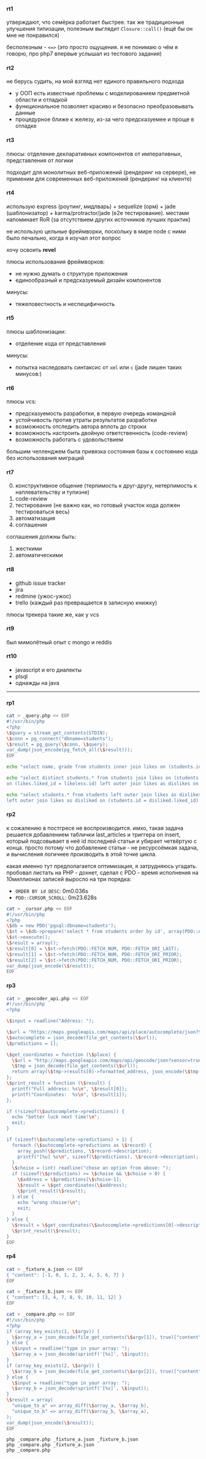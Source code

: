 #### rt1
утверждают, что семёрка работает быстрее.
так же традиционные улучшения типизации, полезным выглядит `Closure::call()` (ещё бы он мне не понравился)

бесполезным - `<=>`
(это просто ощущения. я не понимаю о чём я говорю, про php7 впервые услышал из тестового задания)

#### rt2
не берусь судить, на мой взгляд нет единого правильного подхода

- у ООП есть известные проблемы с моделированием предметной области и отладкой
- функциональное позволяет красиво и безопасно преобразовывать данные
- процедурное ближе к железу, из-за чего предсказуемее и проще в отладке

#### rt3
плюсы: отделение декларативных компонентов от императивных, представления от логики

подходит для монолитных веб-приложений (рендеринг на сервере), не применим для современных веб-приложений (рендеринг на клиенте)

#### rt4
использую express (роутинг, мидлварь) + sequelize (орм) + jade (шаблонизатор) + karma/protractor/jade (e2e тестирование).
местами напоминает RoR (за отсутствием других источников лучших практик)                                                                                              
                                                                                                                                                                      
не использую цельные фреймворки, поскольку в мире node с ними было печально, когда я изучал этот вопрос                                                               
                                                                                                                                                                      
хочу освоить **revel**                                                                                                                                                   
                                                                                                                                                                      
плюсы использования фреймворков:                                                                                                                                      
- не нужно думать о структуре приложения                                                                                                                              
- единообразный и предсказуемый дизайн компонентов

минусы:                                                                                                                                                               
- тяжеловестность и неспецифичность                                                                                                                                   
                                                                                                                                                                      
#### rt5                                                                                                                                                                   
плюсы шаблонизации:                                                                                                                                                   
- отделение кода от представления

минусы:                                                                                                                                                               
- попытка наследовать синтаксис от `xml` или `с` (jade лишен таких минусов:)                                                                                         
                                                                                                                                                                 
#### rt6                                                                                                                                                              
плюсы vсs:                                                                                                                                                       
- предсказуемость разработки, в первую очередь командной                                                                                                         
- устойчивость против утраты результатов разработки                                                                                                              
- возможность отследить автора вплоть до строки                                                                                                                  
- возможность настроить двойную ответственность (code-review)                                                                                                    
- возможность работать с удовольствием                                                                                                                           

большим челленджем была привязка состояния базы к состоянию кода без использования миграций

#### rt7
0. конструктивное общение (терпимость к друг-другу, нетерпимость к наплевательству и тупизне)
1. code-review
2. тестирование (не важно как, но готовый участок кода должен тестироваться весь)
3. автоматизация
4. соглашения

соглашения должны быть:
1. жесткими
2. автоматическими

#### rt8
- github issue tracker
- jira
- redmine (ужос-ужос)
- trello (каждый раз превращается в записную книжку)

плюсы трекера такие же, как у vсs

#### rt9
был мимолётный опыт с mongo и reddis

#### rt10
- javascript и его диалекты
- plsql
- однажды на java

-----

#### rp1
```bash
cat > _query.php << EOF
#!/usr/bin/php
<?php
\$query = stream_get_contents(STDIN);
\$conn = pg_connect("dbname=students");
\$result = pg_query(\$conn, \$query);
var_dump(json_encode(pg_fetch_all(\$result)));
EOF

echo "select name, grade from students inner join likes on (students.id = likes.liked_id) group by name, grade having count(likes.id) > 1;" | php _query.php

echo "select distinct students.* from students join likes on (students.id = likes.like_id) join students as likeless \
on (likes.liked_id = likeless.id) left outer join likes as dislikes on (likeless.id = dislikes.like_id) where dislikes.like_id is null;" | php _query.php

echo "select students.* from students left outer join likes as dislikes on (students.id = dislikes.like_id) \
left outer join likes as disliked on (students.id = disliked.liked_id) where dislikes.id is null and disliked.id is null;" | php _query.php
```

#### rp2
к сожалению в постгресе не воспроизводится.
имхо, такая задача решается добавлением таблички last_articles и триггера on insert, который подсовывает в неё id последней статьи и убирает четвёртую с конца.
просто потому что добавление статьи - не ресурсоёмкая задача, и вычисления логичнее производить в этой точке цикла.

какая именно тут предполагается оптимизация, я затрудняюсь угадать.
пробовал листать на PHP - дохнет, сделал с PDO - время исполнения на 10миллионах записей выросло на три порядка:
 - `ORDER BY id DESC`:    0m0.036s
 - `PDO::CURSOR_SCROLL`: 0m23.628s
```bash
cat > _cursor.php << EOF
#!/usr/bin/php
<?php
\$db = new PDO('pgsql:dbname=students');
\$st = \$db->prepare('select * from students order by id', array(PDO::ATTR_CURSOR => PDO::CURSOR_SCROLL));
\$st->execute();
\$result = array();
\$result[0] = \$st->fetch(PDO::FETCH_NUM, PDO::FETCH_ORI_LAST);
\$result[1] = \$st->fetch(PDO::FETCH_NUM, PDO::FETCH_ORI_PRIOR);
\$result[2] = \$st->fetch(PDO::FETCH_NUM, PDO::FETCH_ORI_PRIOR);
var_dump(json_encode(\$result));
EOF
```

#### rp3
```bash
cat > _geocoder_api.php << EOF
#!/usr/bin/php
<?php

\$input = readline("Address: ");

\$url = "https://maps.googleapis.com/maps/api/place/autocomplete/json?types=geocode&key=AIzaSyCR97ZTMWarr42Z5oHVaPo2VLgHJw_YnlI&input=".urlencode(\$input);
\$autocomplete = json_decode(file_get_contents(\$url));
\$predictions = [];

\$get_coordinates = function (\$place) {
  \$url = "http://maps.googleapis.com/maps/api/geocode/json?sensor=true?key=AIzaSyCR97ZTMWarr42Z5oHVaPo2VLgHJw_YnlI&address=".urlencode(\$place);
  \$tmp = json_decode(file_get_contents(\$url));
  return array(\$tmp->results[0]->formatted_address, json_encode(\$tmp->results[0]->geometry->location));
};
\$print_result = function (\$result) {
  printf("Full address: %s\n", \$result[0]);
  printf("Coordinates:  %s\n", \$result[1]);
};

if (!sizeof(\$autocomplete->predictions)) {
  echo "better luck next time!\n";
  exit;
}

if (sizeof(\$autocomplete->predictions) > 1) {
  foreach (\$autocomplete->predictions as \$record) {
    array_push(\$predictions, \$record->description);
    printf("[%u] %s\n", sizeof(\$predictions), \$record->description);
  }
  \$choise = (int) readline("chose an option from above: ");
  if (sizeof(\$predictions) >= \$choise && \$choise > 0) {
    \$address = \$predictions[\$choise-1];
    \$result = \$get_coordinates(\$address);
    \$print_result(\$result);
  } else {
    echo "wrong choise!\n";
    exit;
  }
} else {
  \$result = \$get_coordinates(\$autocomplete->predictions[0]->description);
  \$print_result(\$result);
}
EOF
```

#### rp4
```bash
cat > _fixture_a.json << EOF
{ "content": [-1, 0, 1, 2, 3, 4, 5, 6, 7] }
EOF

cat > _fixture_b.json << EOF
{ "content": [3, 4, 7, 8, 9, 10, 11, 12] }
EOF

cat > _compare.php << EOF
#!/usr/bin/php
<?php
if (array_key_exists(1, \$argv)) {
  \$array_a = json_decode(file_get_contents(\$argv[1]), true)["content"];
} else {
  \$input = readline("type in your array: ");
  \$array_a = json_decode(sprintf('[%s]', \$input));
}
if (array_key_exists(2, \$argv)) {
  \$array_b = json_decode(file_get_contents(\$argv[2]), true)["content"];
} else {
  \$input = readline("type in your array: ");
  \$array_b = json_decode(sprintf('[%s]', \$input));
}
\$result = array(
  "unique_to_a" => array_diff(\$array_a, \$array_b),
  "unique_to_b" => array_diff(\$array_b, \$array_a),
);
var_dump(json_encode(\$result));
EOF
```
```
php _compare.php _fixture_a.json _fixture_b.json
php _compare.php _fixture_a.json
php _compare.php
```
